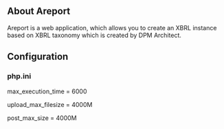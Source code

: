 ## About Areport
Areport is a web application, which allows you to create an XBRL instance based on XBRL taxonomy which is created by DPM Architect.

## Configuration
### php.ini
max_execution_time = 6000

upload_max_filesize = 4000M

post_max_size = 4000M


